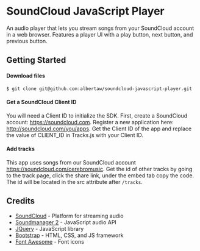 # SoundCloud JavaScript Player

An audio player that lets you stream songs from your SoundCloud account in a web browser. Features a player UI with a play button, next button, and previous button.

## Getting Started

#### Download files
	$ git clone git@github.com:albertaw/soundcloud-javascript-player.git

#### Get a SoundCloud Client ID
You will need a Client ID to initialize the SDK.  First, create a SoundCloud account: https://soundcloud.com. Register a new application here: http://soundcloud.com/you/apps.  Get the Client ID of the app and replace the value of CLIENT_ID in Tracks.js with your Client ID.

#### Add tracks
This app uses songs from our SoundCloud account https://soundcloud.com/cerebromusic. Get the id of other tracks by going to the track page, click the share link, under the embed tab copy the code.  The id will be located in the src attribute after `/tracks`.


## Credits
* [SoundCloud](https://developers.soundcloud.com/docs/api/sdks) - Platform for streaming audio
* [Soundmanager 2](http://www.schillmania.com/projects/soundmanager2/) - JavaScript audio API
* [JQuery](https://jquery.com/) - JavaScript library
* [Bootstrap](http://getbootstrap.com/) - HTML, CSS, and JS framework
* [Font Awesome](http://fontawesome.io/) - Font icons
